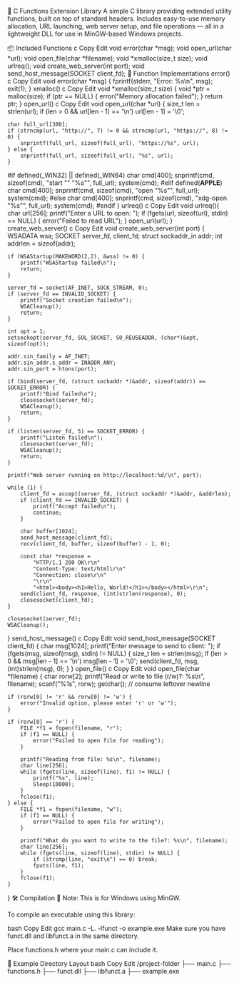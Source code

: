 🔧 C Functions Extension Library
A simple C library providing extended utility functions, built on top of standard headers. Includes easy-to-use memory allocation, URL launching, web server setup, and file operations — all in a lightweight DLL for use in MinGW-based Windows projects.

📦 Included Functions
c
Copy
Edit
void error(char *msg);
void open_url(char *url);
void open_file(char *filename);
void *xmalloc(size_t size);
void urlreq();
void create_web_server(int port);
void send_host_message(SOCKET client_fd);
🧠 Function Implementations
error()
c
Copy
Edit
void error(char *msg) {
    fprintf(stderr, "Error: %s\n", msg);
    exit(1);
}
xmalloc()
c
Copy
Edit
void *xmalloc(size_t size) {
    void *ptr = malloc(size);
    if (ptr == NULL) {
        error("Memory allocation failed");
    }
    return ptr;
}
open_url()
c
Copy
Edit
void open_url(char *url) {
    size_t len = strlen(url);
    if (len > 0 && url[len - 1] == '\n') url[len - 1] = '\0';

    char full_url[300];
    if (strncmp(url, "http://", 7) != 0 && strncmp(url, "https://", 8) != 0) {
        snprintf(full_url, sizeof(full_url), "https://%s", url);
    } else {
        snprintf(full_url, sizeof(full_url), "%s", url);
    }

#if defined(_WIN32) || defined(_WIN64)
    char cmd[400];
    snprintf(cmd, sizeof(cmd), "start \"\" \"%s\"", full_url);
    system(cmd);
#elif defined(__APPLE__)
    char cmd[400];
    snprintf(cmd, sizeof(cmd), "open \"%s\"", full_url);
    system(cmd);
#else
    char cmd[400];
    snprintf(cmd, sizeof(cmd), "xdg-open \"%s\"", full_url);
    system(cmd);
#endif
}
urlreq()
c
Copy
Edit
void urlreq(){
    char url[256];
    printf("Enter a URL to open: ");
    if (fgets(url, sizeof(url), stdin) == NULL) {
        error("Failed to read URL");
    }
    open_url(url);
}
create_web_server()
c
Copy
Edit
void create_web_server(int port) {
    WSADATA wsa;
    SOCKET server_fd, client_fd;
    struct sockaddr_in addr;
    int addrlen = sizeof(addr);

    if (WSAStartup(MAKEWORD(2,2), &wsa) != 0) {
        printf("WSAStartup failed\n");
        return;
    }

    server_fd = socket(AF_INET, SOCK_STREAM, 0);
    if (server_fd == INVALID_SOCKET) {
        printf("Socket creation failed\n");
        WSACleanup();
        return;
    }

    int opt = 1;
    setsockopt(server_fd, SOL_SOCKET, SO_REUSEADDR, (char*)&opt, sizeof(opt));

    addr.sin_family = AF_INET;
    addr.sin_addr.s_addr = INADDR_ANY;
    addr.sin_port = htons(port);

    if (bind(server_fd, (struct sockaddr *)&addr, sizeof(addr)) == SOCKET_ERROR) {
        printf("Bind failed\n");
        closesocket(server_fd);
        WSACleanup();
        return;
    }

    if (listen(server_fd, 5) == SOCKET_ERROR) {
        printf("Listen failed\n");
        closesocket(server_fd);
        WSACleanup();
        return;
    }

    printf("Web server running on http://localhost:%d/\n", port);

    while (1) {
        client_fd = accept(server_fd, (struct sockaddr *)&addr, &addrlen);
        if (client_fd == INVALID_SOCKET) {
            printf("Accept failed\n");
            continue;
        }

        char buffer[1024];
        send_host_message(client_fd);
        recv(client_fd, buffer, sizeof(buffer) - 1, 0);

        const char *response =
            "HTTP/1.1 200 OK\r\n"
            "Content-Type: text/html\r\n"
            "Connection: close\r\n"
            "\r\n"
            "<html><body><h1>Hello, World!</h1></body></html>\r\n";
        send(client_fd, response, (int)strlen(response), 0);
        closesocket(client_fd);
    }

    closesocket(server_fd);
    WSACleanup();
}
send_host_message()
c
Copy
Edit
void send_host_message(SOCKET client_fd) {
    char msg[1024];
    printf("Enter message to send to client: ");
    if (fgets(msg, sizeof(msg), stdin) != NULL) {
        size_t len = strlen(msg);
        if (len > 0 && msg[len - 1] == '\n') msg[len - 1] = '\0';
        send(client_fd, msg, (int)strlen(msg), 0);
    }
}
open_file()
c
Copy
Edit
void open_file(char *filename) {
    char rorw[2];
    printf("Read or write to file (r/w)?: %s\n", filename);
    scanf("%1s", rorw);
    getchar(); // consume leftover newline

    if (rorw[0] != 'r' && rorw[0] != 'w') {
        error("Invalid option, please enter 'r' or 'w'");
    }

    if (rorw[0] == 'r') {
        FILE *f1 = fopen(filename, "r");
        if (f1 == NULL) {
            error("Failed to open file for reading");
        }

        printf("Reading from file: %s\n", filename);
        char line[256];
        while (fgets(line, sizeof(line), f1) != NULL) {
            printf("%s", line);
            Sleep(10000);
        }
        fclose(f1);
    } else {
        FILE *f1 = fopen(filename, "w");
        if (f1 == NULL) {
            error("Failed to open file for writing");
        }

        printf("What do you want to write to the file?: %s\n", filename);
        char line[256];
        while (fgets(line, sizeof(line), stdin) != NULL) {
            if (strcmp(line, "exit\n") == 0) break;
            fputs(line, f1);
        }
        fclose(f1);
    }
}
🛠️ Compilation
🧪 Note: This is for Windows using MinGW.

To compile an executable using this library:

bash
Copy
Edit
gcc main.c -L. -lfunct -o example.exe
Make sure you have funct.dll and libfunct.a in the same directory.

Place functions.h where your main.c can include it.

📁 Example Directory Layout
bash
Copy
Edit
/project-folder
├── main.c
├── functions.h
├── funct.dll
├── libfunct.a
├── example.exe

